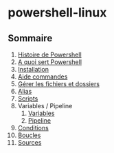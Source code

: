 # powershell-linux

## Sommaire

  1. [Histoire de Powershell](histoire.md)
  2. [A quoi sert Powershell](powershell.md)
  3. [Installation](install.md)
  4. [Aide commandes](aide.md)
  5. [Gérer les fichiers et dossiers](commandes.md)
  6. [Alias](alias.md)
  7. [Scripts]()
  8. Variables / Pipeline
     1. [Variables](variables.md)
     2. [Pipeline](pipeline.md)
 1.  [Conditions]()
 2.  [Boucles]()
 3.  [Sources](sources.md)
